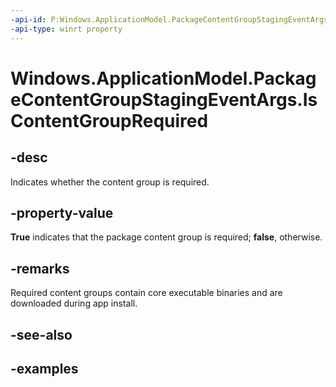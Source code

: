 ```yaml
---
-api-id: P:Windows.ApplicationModel.PackageContentGroupStagingEventArgs.IsContentGroupRequired
-api-type: winrt property
---
```


<!-- Property syntax.
public bool IsContentGroupRequired { get; }
-->

# Windows.ApplicationModel.PackageContentGroupStagingEventArgs.IsContentGroupRequired

## -desc
Indicates whether the content group is required.

## -property-value
**True** indicates that the package content group is required; **false**, otherwise.

## -remarks
Required content groups contain core executable binaries and are downloaded during app install.

## -see-also

## -examples
